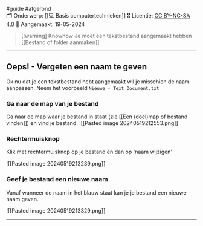 #guide   #afgerond  
🗂️ Onderwerp: [[💻 Basis computertechnieken]]
🎖️ Licentie: [CC BY-NC-SA 4.0](https://creativecommons.org/licenses/by-nc-sa/4.0/)
📅 Aangemaakt: 19-05-2024

>[!warning] Knowhow
>Je moet een tekstbestand aangemaakt hebben [[Bestand of folder aanmaken]]

---
## Oeps! - Vergeten een naam te geven
Ok nu dat je een tekstbestand hebt aangemaakt wil je misschien de naam aanpassen. Neem het voorbeeld `Nieuwe - Text Document.txt`

### Ga naar de map van je bestand
Ga naar de map waar je bestand in staat (zie [[Een (doel)map of bestand vinden]]) en vind je bestand.
![[Pasted image 20240519212553.png]]

### Rechtermuisknop
Klik met rechtermuisknop op je bestand en dan op 'naam wijzigen'


![[Pasted image 20240519213239.png]]

### Geef je bestand een nieuwe naam
Vanaf wanneer de naam in het blauw staat kan je je bestand een nieuwe naam geven.

![[Pasted image 20240519213329.png]]


---
